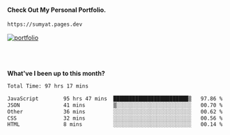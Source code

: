 #### Check Out My Personal Portfolio.
````bash
https://sumyat.pages.dev
````

<a href='https://sumyat.pages.dev/'>
    <img src='https://github.com/sumyat-aung/sumyat-aung/assets/108873224/c9b4f2be-c585-4dd3-84e1-692c3854a6d8' alt='portfolio' align='center' />
</a>


<br />
<br />


<br />
<br />

**What've I been up to this month?**

<!--START_SECTION:waka-->

```txt
Total Time: 97 hrs 17 mins

JavaScript        95 hrs 47 mins  ████████████████████████▒   97.86 %
JSON              41 mins         ▒░░░░░░░░░░░░░░░░░░░░░░░░   00.70 %
Other             36 mins         ░░░░░░░░░░░░░░░░░░░░░░░░░   00.62 %
CSS               32 mins         ░░░░░░░░░░░░░░░░░░░░░░░░░   00.56 %
HTML              8 mins          ░░░░░░░░░░░░░░░░░░░░░░░░░   00.14 %
```

<!--END_SECTION:waka-->




